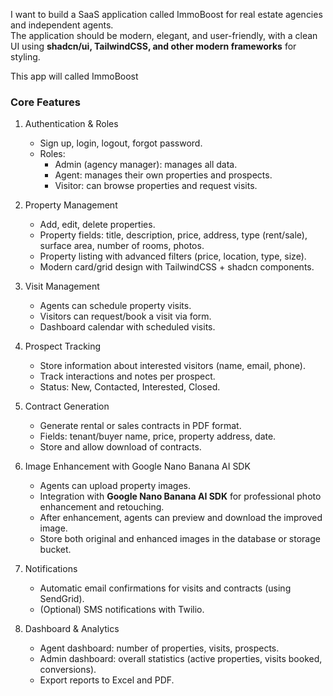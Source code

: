 I want to build a SaaS application called ImmoBoost for real estate agencies and independent agents.  
The application should be modern, elegant, and user-friendly, with a clean UI using **shadcn/ui, TailwindCSS, and other modern frameworks** for styling.  

This app will called ImmoBoost
### Core Features

1. Authentication & Roles
   - Sign up, login, logout, forgot password.
   - Roles:
     - Admin (agency manager): manages all data.
     - Agent: manages their own properties and prospects.
     - Visitor: can browse properties and request visits.

2. Property Management
   - Add, edit, delete properties.
   - Property fields: title, description, price, address, type (rent/sale), surface area, number of rooms, photos.
   - Property listing with advanced filters (price, location, type, size).
   - Modern card/grid design with TailwindCSS + shadcn components.

3. Visit Management
   - Agents can schedule property visits.
   - Visitors can request/book a visit via form.
   - Dashboard calendar with scheduled visits.

4. Prospect Tracking
   - Store information about interested visitors (name, email, phone).
   - Track interactions and notes per prospect.
   - Status: New, Contacted, Interested, Closed.

5. Contract Generation
   - Generate rental or sales contracts in PDF format.
   - Fields: tenant/buyer name, price, property address, date.
   - Store and allow download of contracts.

6. Image Enhancement with Google Nano Banana AI SDK
   - Agents can upload property images.
   - Integration with **Google Nano Banana AI SDK** for professional photo enhancement and retouching.
   - After enhancement, agents can preview and download the improved image.
   - Store both original and enhanced images in the database or storage bucket.

7. Notifications
   - Automatic email confirmations for visits and contracts (using SendGrid).
   - (Optional) SMS notifications with Twilio.

8. Dashboard & Analytics
   - Agent dashboard: number of properties, visits, prospects.
   - Admin dashboard: overall statistics (active properties, visits booked, conversions).
   - Export reports to Excel and PDF.
